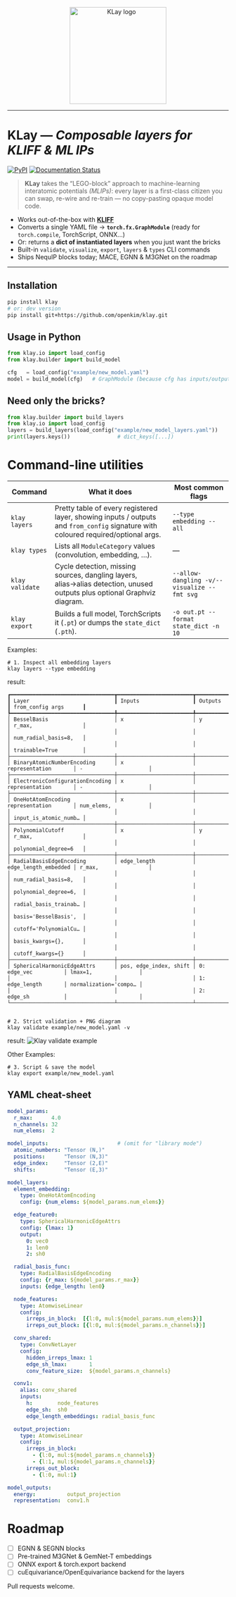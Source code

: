 <p align="center">
  <img src="./KlayLogo.png" width="220" alt="KLay logo">
</p>

---

# **KLay** — *Composable layers for KLIFF & ML IPs*
[![PyPI](https://img.shields.io/pypi/v/klay.svg)](https://pypi.org/project/klay)
[![Documentation Status](https://readthedocs.org/projects/klay/badge/?version=latest)](https://klay.readthedocs.io/en/latest)

> **KLay** takes the “LEGO-block” approach to machine-learning interatomic
> potentials *(MLIPs)*: every layer is a first-class citizen you can swap,
> re-wire and re-train — no copy-pasting opaque model code.

* Works out-of-the-box with **[KLIFF](https://github.com/openkim/kliff)**
* Converts a single YAML file → **`torch.fx.GraphModule`** (ready for
  `torch.compile`, TorchScript, ONNX...)
* Or: returns a **dict of instantiated layers** when you just want the bricks
* Built-in `validate`, `visualize`, `export`, `layers` & `types`
  CLI commands
* Ships NequIP blocks today; MACE, EGNN & M3GNet on the roadmap

---

## Installation

```bash
pip install klay
# or: dev version
pip install git+https://github.com/openkim/klay.git
```

## Usage in Python

```python
from klay.io import load_config
from klay.builder import build_model

cfg   = load_config("example/new_model.yaml")
model = build_model(cfg)   # GraphModule (because cfg has inputs/outputs)
```

## Need only the bricks?

```python
from klay.builder import build_layers
from klay.io import load_config
layers = build_layers(load_config("example/new_model_layers.yaml"))
print(layers.keys())               # dict_keys([...])
```

# Command-line utilities
| Command            | What it does                                                                                                                                    | Most common flags                           |
|--------------------|--------------------------------------------------------------------------------------------------------------------------------------------------|---------------------------------------------|
| `klay layers`      | Pretty table of every registered layer, showing inputs / outputs and `from_config` signature with coloured required/optional args.              | `--type embedding --all`                    |
| `klay types`       | Lists all `ModuleCategory` values (convolution, embedding, …).                                                                                   | —                                           |
| `klay validate`    | Cycle detection, missing sources, dangling layers, alias→alias detection, unused outputs plus optional Graphviz diagram.                         | `--allow-dangling -v/--visualize --fmt svg` |
| `klay export`      | Builds a full model, TorchScripts it (`.pt`) or dumps the `state_dict` (`.pth`).                                                                 | `-o out.pt --format state_dict -n 10`       |

Examples:

```shell
# 1. Inspect all embedding layers
klay layers --type embedding
```
result:
```
┏━━━━━━━━━━━━━━━━━━━━━━━━━━━━━━━━━┳━━━━━━━━━━━━━━━━━━━━━━━━┳━━━━━━━━━━━━━━━━━━━━━━┳━━━━━━━━━━━━━━━━━━━━━━━┓
┃ Layer                           ┃ Inputs                 ┃ Outputs              ┃ from_config args      ┃
┡━━━━━━━━━━━━━━━━━━━━━━━━━━━━━━━━━╇━━━━━━━━━━━━━━━━━━━━━━━━╇━━━━━━━━━━━━━━━━━━━━━━╇━━━━━━━━━━━━━━━━━━━━━━━┩
│ BesselBasis                     │ x                      │ y                    │ r_max,                │
│                                 │                        │                      │ num_radial_basis=8,   │
│                                 │                        │                      │ trainable=True        │
├─────────────────────────────────┼────────────────────────┼──────────────────────┼───────────────────────┤
│ BinaryAtomicNumberEncoding      │ x                      │ representation       │ -                     │
├─────────────────────────────────┼────────────────────────┼──────────────────────┼───────────────────────┤
│ ElectronicConfigurationEncoding │ x                      │ representation       │ -                     │
├─────────────────────────────────┼────────────────────────┼──────────────────────┼───────────────────────┤
│ OneHotAtomEncoding              │ x                      │ representation       │ num_elems,            │
│                                 │                        │                      │ input_is_atomic_numb… │
├─────────────────────────────────┼────────────────────────┼──────────────────────┼───────────────────────┤
│ PolynomialCutoff                │ x                      │ y                    │ r_max,                │
│                                 │                        │                      │ polynomial_degree=6   │
├─────────────────────────────────┼────────────────────────┼──────────────────────┼───────────────────────┤
│ RadialBasisEdgeEncoding         │ edge_length            │ edge_length_embedded │ r_max,                │
│                                 │                        │                      │ num_radial_basis=8,   │
│                                 │                        │                      │ polynomial_degree=6,  │
│                                 │                        │                      │ radial_basis_trainab… │
│                                 │                        │                      │ basis='BesselBasis',  │
│                                 │                        │                      │ cutoff='PolynomialCu… │
│                                 │                        │                      │ basis_kwargs={},      │
│                                 │                        │                      │ cutoff_kwargs={}      │
├─────────────────────────────────┼────────────────────────┼──────────────────────┼───────────────────────┤
│ SphericalHarmonicEdgeAttrs      │ pos, edge_index, shift │ 0: edge_vec          │ lmax=1,               │
│                                 │                        │ 1: edge_length       │ normalization='compo… │
│                                 │                        │ 2: edge_sh           │                       │
└─────────────────────────────────┴────────────────────────┴──────────────────────┴───────────────────────┘
```

```shell

# 2. Strict validation + PNG diagram
klay validate example/new_model.yaml -v
```

result:
![Klay validate example](example/new_model.png)

Other Examples:
```shell
# 3. Script & save the model
klay export example/new_model.yaml
```

## YAML cheat-sheet
```yaml
model_params:
  r_max:      4.0
  n_channels: 32
  num_elems:  2

model_inputs:                      # (omit for "library mode")
  atomic_numbers: "Tensor (N,)"
  positions:      "Tensor (N,3)"
  edge_index:     "Tensor (2,E)"
  shifts:         "Tensor (E,3)"

model_layers:
  element_embedding:
    type: OneHotAtomEncoding
    config: {num_elems: ${model_params.num_elems}}

  edge_feature0:
    type: SphericalHarmonicEdgeAttrs
    config: {lmax: 1}
    output:
      0: vec0
      1: len0
      2: sh0

  radial_basis_func:
    type: RadialBasisEdgeEncoding
    config: {r_max: ${model_params.r_max}}
    inputs: {edge_length: len0}

  node_features:
    type: AtomwiseLinear
    config:
      irreps_in_block:  [{l:0, mul:${model_params.num_elems}}]
      irreps_out_block: [{l:0, mul:${model_params.n_channels}}]

  conv_shared:
    type: ConvNetLayer
    config:
      hidden_irreps_lmax: 1
      edge_sh_lmax:       1
      conv_feature_size:  ${model_params.n_channels}

  conv1:
    alias: conv_shared
    inputs:
      h:        node_features
      edge_sh:  sh0
      edge_length_embeddings: radial_basis_func

  output_projection:
    type: AtomwiseLinear
    config:
      irreps_in_block:
        - {l:0, mul:${model_params.n_channels}}
        - {l:1, mul:${model_params.n_channels}}
      irreps_out_block:
        - {l:0, mul:1}

model_outputs:
  energy:          output_projection
  representation:  conv1.h
```

# Roadmap
 - [ ] EGNN & SEGNN blocks
 - [ ] Pre-trained M3GNet & GemNet-T embeddings
 - [ ] ONNX export & torch.export backend
 - [ ] cuEquivariance/OpenEquivariance backend for the layers

Pull requests welcome.
